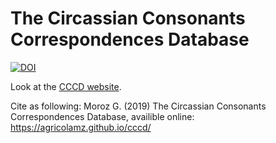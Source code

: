 # The Circassian Consonants Correspondences Database

[![DOI](https://zenodo.org/badge/171631663.svg)](https://zenodo.org/badge/latestdoi/171631663)

Look at the [CCCD website](https://agricolamz.github.io/cccd/).

Cite as following: Moroz G. (2019) The Circassian Consonants Correspondences Database, availible online: https://agricolamz.github.io/cccd/